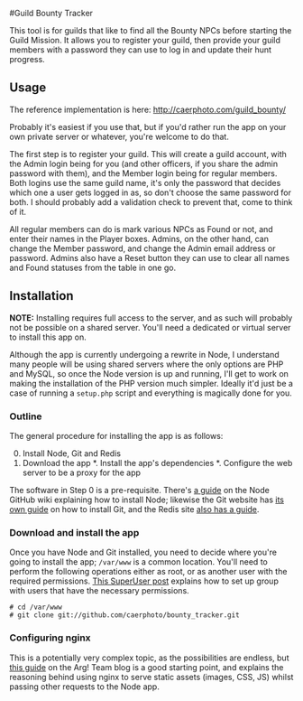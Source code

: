 #Guild Bounty Tracker

This tool is for guilds that like to find all the Bounty NPCs before starting
the Guild Mission. It allows you to register your guild, then provide your guild
members with a password they can use to log in and update their hunt progress.

## Usage

The reference implementation is here:
<http://caerphoto.com/guild_bounty/>

Probably it's easiest if you use that, but if you'd rather run the app on your
own private server or whatever, you're welcome to do that.

The first step is to register your guild. This will create a guild account, with
the Admin login being for you (and other officers, if you share the admin
password with them), and the Member login being for regular members. Both logins
use the same guild name, it's only the password that decides which one a user
gets logged in as, so don't choose the same password for both. I should probably
add a validation check to prevent that, come to think of it.

All regular members can do is mark various NPCs as Found or not, and enter their
names in the Player boxes. Admins, on the other hand, can change the Member
password, and change the Admin email address or password. Admins also have a
Reset button they can use to clear all names and Found statuses from the table
in one go.

## Installation

**NOTE:** Installing requires full access to the server, and as such will
probably not be possible on a shared server. You'll need a dedicated or virtual
server to install this app on.

Although the app is currently undergoing a rewrite in Node, I understand many
people will be using shared servers where the only options are PHP and MySQL, so
once the Node version is up and running, I'll get to work on making the
installation of the PHP version much simpler. Ideally it'd just be a case of
running a `setup.php` script and everything is magically done for you.

### Outline

The general procedure for installing the app is as follows:

0. Install Node, Git and Redis
1. Download the app
*. Install the app's dependencies
*. Configure the web server to be a proxy for the app

The software in Step 0 is a pre-requisite. There's [a guide] on the Node GitHub
wiki explaining how to install Node; likewise the Git website has [its own
guide] on how to
install Git, and the Redis site [also has a guide].

[a guide]:https://github.com/joyent/node/wiki/Installing-Node.js-via-package-manager
[its own guide]:http://git-scm.com/book/en/Getting-Started-Installing-Git
[also has a guide]:http://redis.io/download

### Download and install the app

Once you have Node and Git installed, you need to decide where you're going to
install the app; `/var/www` is a common location. You'll need to perform the
following operations either as root, or as another user with the required
permissions. [This SuperUser post] explains how to set up group with users that
have the necessary permissions.

    # cd /var/www
    # git clone git://github.com/caerphoto/bounty_tracker.git

[This SuperUser post]:http://superuser.com/questions/174343/unix-writing-permissions-for-two-users

### Configuring nginx

This is a potentially very complex topic, as the possibilities are endless, but
[this guide] on the Arg! Team blog is a good starting point, and explains the
reasoning behind using nginx to serve static assets (images, CSS, JS) whilst
passing other requests to the Node app.

[this guide]: http://blog.argteam.com/coding/hardening-node-js-for-production-part-2-using-nginx-to-avoid-node-js-load/
